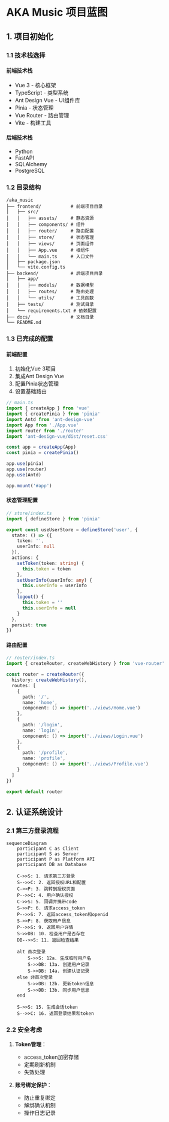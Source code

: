 # AKA Music 项目蓝图

## 1. 项目初始化

### 1.1 技术栈选择

#### 前端技术栈
- Vue 3 - 核心框架
- TypeScript - 类型系统
- Ant Design Vue - UI组件库
- Pinia - 状态管理
- Vue Router - 路由管理
- Vite - 构建工具

#### 后端技术栈
- Python
- FastAPI
- SQLAlchemy
- PostgreSQL

### 1.2 目录结构

```
/aka_music
├── frontend/           # 前端项目目录
│   ├── src/
│   │   ├── assets/     # 静态资源
│   │   ├── components/ # 组件
│   │   ├── router/     # 路由配置
│   │   ├── store/      # 状态管理
│   │   ├── views/      # 页面组件
│   │   ├── App.vue     # 根组件
│   │   └── main.ts     # 入口文件
│   ├── package.json
│   └── vite.config.ts
├── backend/            # 后端项目目录
│   ├── app/
│   │   ├── models/     # 数据模型
│   │   ├── routes/     # 路由处理
│   │   └── utils/      # 工具函数
│   ├── tests/          # 测试目录
│   └── requirements.txt # 依赖配置
├── docs/               # 文档目录
└── README.md
```

### 1.3 已完成的配置

#### 前端配置
1. 初始化Vue 3项目
2. 集成Ant Design Vue
3. 配置Pinia状态管理
4. 设置基础路由

```typescript
// main.ts
import { createApp } from 'vue'
import { createPinia } from 'pinia'
import Antd from 'ant-design-vue'
import App from './App.vue'
import router from './router'
import 'ant-design-vue/dist/reset.css'

const app = createApp(App)
const pinia = createPinia()

app.use(pinia)
app.use(router)
app.use(Antd)

app.mount('#app')
```

#### 状态管理配置
```typescript
// store/index.ts
import { defineStore } from 'pinia'

export const useUserStore = defineStore('user', {
  state: () => ({
    token: '',
    userInfo: null
  }),
  actions: {
    setToken(token: string) {
      this.token = token
    },
    setUserInfo(userInfo: any) {
      this.userInfo = userInfo
    },
    logout() {
      this.token = ''
      this.userInfo = null
    }
  },
  persist: true
})
```

#### 路由配置
```typescript
// router/index.ts
import { createRouter, createWebHistory } from 'vue-router'

const router = createRouter({
  history: createWebHistory(),
  routes: [
    {
      path: '/',
      name: 'home',
      component: () => import('../views/Home.vue')
    },
    {
      path: '/login',
      name: 'login',
      component: () => import('../views/Login.vue')
    },
    {
      path: '/profile',
      name: 'profile',
      component: () => import('../views/Profile.vue')
    }
  ]
})

export default router
```

## 2. 认证系统设计

### 2.1 第三方登录流程

```mermaid
sequenceDiagram
    participant C as Client
    participant S as Server
    participant P as Platform API
    participant DB as Database
    
    C->>S: 1. 请求第三方登录
    S-->>C: 2. 返回授权URL和配置
    C->>P: 3. 跳转到授权页面
    P-->>C: 4. 用户确认授权
    C->>S: 5. 回调并携带code
    S->>P: 6. 请求access_token
    P-->>S: 7. 返回access_token和openid
    S->>P: 8. 获取用户信息
    P-->>S: 9. 返回用户详情
    S->>DB: 10. 检查用户是否存在
    DB-->>S: 11. 返回检查结果
    
    alt 首次登录
        S->>S: 12a. 生成临时用户名
        S->>DB: 13a. 创建用户记录
        S->>DB: 14a. 创建认证记录
    else 非首次登录
        S->>DB: 12b. 更新token信息
        S->>DB: 13b. 同步用户信息
    end
    
    S->>S: 15. 生成会话token
    S-->>C: 16. 返回登录结果和token
```

### 2.2 安全考虑

1. **Token管理**：
   - access_token加密存储
   - 定期刷新机制
   - 失效处理

2. **账号绑定保护**：
   - 防止重复绑定
   - 解绑确认机制
   - 操作日志记录